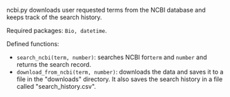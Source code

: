 ncbi.py downloads user requested terms from the NCBI database and keeps track of the search history.

Required packages: `Bio, datetime`.

Defined functions:
- `search_ncbi(term, number)`: searches NCBI for`term` and `number` and returns the search record.
- `download_from_ncbi(term, number)`: downloads the data and saves it to a file in the "downloads" directory.
   It also saves the search history in a file called "search_history.csv".
